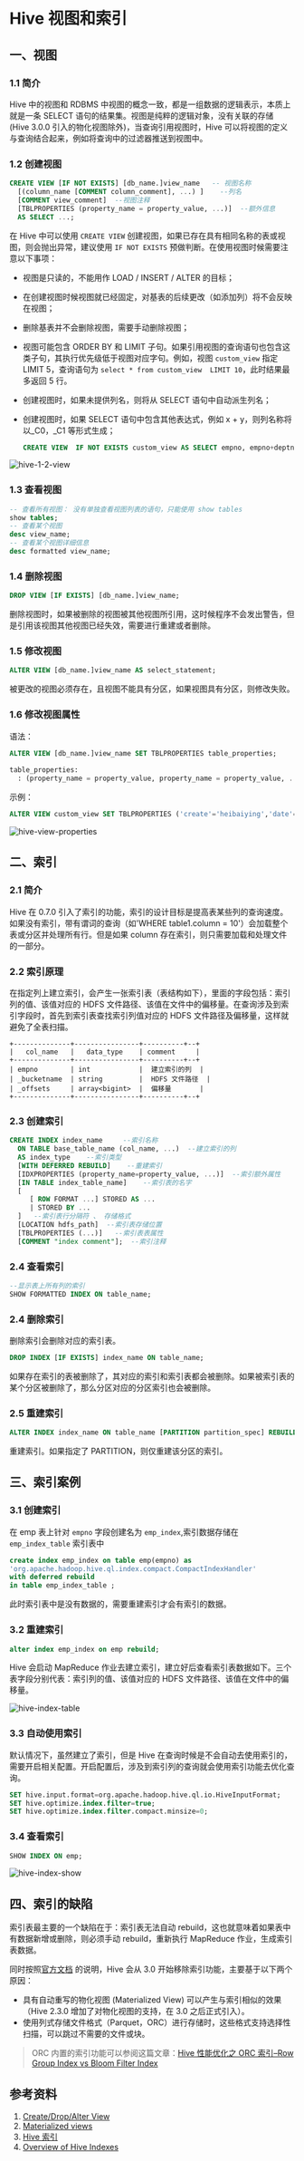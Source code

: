 # Hive 视图和索引


## 一、视图

### 1.1 简介

Hive 中的视图和 RDBMS 中视图的概念一致，都是一组数据的逻辑表示，本质上就是一条 SELECT 语句的结果集。视图是纯粹的逻辑对象，没有关联的存储 (Hive 3.0.0 引入的物化视图除外)，当查询引用视图时，Hive 可以将视图的定义与查询结合起来，例如将查询中的过滤器推送到视图中。

### 1.2 创建视图

```sql
CREATE VIEW [IF NOT EXISTS] [db_name.]view_name   -- 视图名称
  [(column_name [COMMENT column_comment], ...) ]    --列名
  [COMMENT view_comment]  --视图注释
  [TBLPROPERTIES (property_name = property_value, ...)]  --额外信息
  AS SELECT ...;
```

在 Hive 中可以使用 `CREATE VIEW` 创建视图，如果已存在具有相同名称的表或视图，则会抛出异常，建议使用 `IF NOT EXISTS` 预做判断。在使用视图时候需要注意以下事项：

- 视图是只读的，不能用作 LOAD / INSERT / ALTER 的目标；

- 在创建视图时候视图就已经固定，对基表的后续更改（如添加列）将不会反映在视图；

- 删除基表并不会删除视图，需要手动删除视图；

- 视图可能包含 ORDER BY 和 LIMIT 子句。如果引用视图的查询语句也包含这类子句，其执行优先级低于视图对应字句。例如，视图 `custom_view` 指定 LIMIT 5，查询语句为 `select * from custom_view  LIMIT 10`，此时结果最多返回 5 行。

- 创建视图时，如果未提供列名，则将从 SELECT 语句中自动派生列名；

- 创建视图时，如果 SELECT 语句中包含其他表达式，例如 x + y，则列名称将以\_C0，\_C1 等形式生成；

  ```sql
  CREATE VIEW  IF NOT EXISTS custom_view AS SELECT empno, empno+deptno , 1+2 FROM emp;
  ```

  <!-- <div align="center"> <img  src="https://gitee.com/heibaiying/BigData-Notes/raw/master/pictures/hive-1-2-view.png"/> </div> -->
![hive-1-2-view](/BigData-Notes/pictures/hive-1-2-view.png)



### 1.3 查看视图

```sql
-- 查看所有视图： 没有单独查看视图列表的语句，只能使用 show tables
show tables;
-- 查看某个视图
desc view_name;
-- 查看某个视图详细信息
desc formatted view_name;
```



### 1.4 删除视图

```sql
DROP VIEW [IF EXISTS] [db_name.]view_name;
```

删除视图时，如果被删除的视图被其他视图所引用，这时候程序不会发出警告，但是引用该视图其他视图已经失效，需要进行重建或者删除。



### 1.5 修改视图

```sql
ALTER VIEW [db_name.]view_name AS select_statement;
```

 被更改的视图必须存在，且视图不能具有分区，如果视图具有分区，则修改失败。  



### 1.6 修改视图属性

语法：

```sql
ALTER VIEW [db_name.]view_name SET TBLPROPERTIES table_properties;
 
table_properties:
  : (property_name = property_value, property_name = property_value, ...)
```

示例：

```sql
ALTER VIEW custom_view SET TBLPROPERTIES ('create'='heibaiying','date'='2019-05-05');
```

<!-- <div align="center"> <img width="600px" src="https://gitee.com/heibaiying/BigData-Notes/raw/master/pictures/hive-view-properties.png"/> </div> -->
![hive-view-properties](/BigData-Notes/pictures/hive-view-properties.png)





## 二、索引

### 2.1 简介

Hive 在 0.7.0 引入了索引的功能，索引的设计目标是提高表某些列的查询速度。如果没有索引，带有谓词的查询（如'WHERE table1.column = 10'）会加载整个表或分区并处理所有行。但是如果 column 存在索引，则只需要加载和处理文件的一部分。

### 2.2 索引原理

在指定列上建立索引，会产生一张索引表（表结构如下），里面的字段包括：索引列的值、该值对应的 HDFS 文件路径、该值在文件中的偏移量。在查询涉及到索引字段时，首先到索引表查找索引列值对应的 HDFS 文件路径及偏移量，这样就避免了全表扫描。

```properties
+--------------+----------------+----------+--+
|   col_name   |   data_type    | comment     |
+--------------+----------------+----------+--+
| empno        | int            |  建立索引的列  |   
| _bucketname  | string         |  HDFS 文件路径  |
| _offsets     | array<bigint>  |  偏移量       |
+--------------+----------------+----------+--+
```

### 2.3 创建索引

```sql
CREATE INDEX index_name     --索引名称
  ON TABLE base_table_name (col_name, ...)  --建立索引的列
  AS index_type    --索引类型
  [WITH DEFERRED REBUILD]    --重建索引
  [IDXPROPERTIES (property_name=property_value, ...)]  --索引额外属性
  [IN TABLE index_table_name]    --索引表的名字
  [
     [ ROW FORMAT ...] STORED AS ...  
     | STORED BY ...
  ]   --索引表行分隔符 、 存储格式
  [LOCATION hdfs_path]  --索引表存储位置
  [TBLPROPERTIES (...)]   --索引表表属性
  [COMMENT "index comment"];  --索引注释
```

### 2.4 查看索引

```sql
--显示表上所有列的索引
SHOW FORMATTED INDEX ON table_name;
```

### 2.4 删除索引

删除索引会删除对应的索引表。

```sql
DROP INDEX [IF EXISTS] index_name ON table_name;
```

如果存在索引的表被删除了，其对应的索引和索引表都会被删除。如果被索引表的某个分区被删除了，那么分区对应的分区索引也会被删除。

### 2.5 重建索引

```sql
ALTER INDEX index_name ON table_name [PARTITION partition_spec] REBUILD;
```

重建索引。如果指定了 PARTITION，则仅重建该分区的索引。



## 三、索引案例

### 3.1 创建索引

在 emp 表上针对 `empno` 字段创建名为 `emp_index`,索引数据存储在 `emp_index_table` 索引表中

```sql
create index emp_index on table emp(empno) as  
'org.apache.hadoop.hive.ql.index.compact.CompactIndexHandler' 
with deferred rebuild 
in table emp_index_table ;
```

此时索引表中是没有数据的，需要重建索引才会有索引的数据。

### 3.2 重建索引

```sql
alter index emp_index on emp rebuild; 
```

Hive 会启动 MapReduce 作业去建立索引，建立好后查看索引表数据如下。三个表字段分别代表：索引列的值、该值对应的 HDFS 文件路径、该值在文件中的偏移量。

<!-- <div align="center"> <img width="700px" src="https://gitee.com/heibaiying/BigData-Notes/raw/master/pictures/hive-index-table.png"/> </div> -->
![hive-index-table](/BigData-Notes/pictures/hive-index-table.png)

### 3.3 自动使用索引

默认情况下，虽然建立了索引，但是 Hive 在查询时候是不会自动去使用索引的，需要开启相关配置。开启配置后，涉及到索引列的查询就会使用索引功能去优化查询。

```sql
SET hive.input.format=org.apache.hadoop.hive.ql.io.HiveInputFormat;
SET hive.optimize.index.filter=true;
SET hive.optimize.index.filter.compact.minsize=0;
```

### 3.4 查看索引

```sql
SHOW INDEX ON emp;
```

<!-- <div align="center"> <img  src="https://gitee.com/heibaiying/BigData-Notes/raw/master/pictures/hive-index-show.png"/> </div> -->
![hive-index-show](/BigData-Notes/pictures/hive-index-show.png)





## 四、索引的缺陷

索引表最主要的一个缺陷在于：索引表无法自动 rebuild，这也就意味着如果表中有数据新增或删除，则必须手动 rebuild，重新执行 MapReduce 作业，生成索引表数据。

同时按照[官方文档](https://cwiki.apache.org/confluence/display/Hive/LanguageManual+Indexing) 的说明，Hive 会从 3.0 开始移除索引功能，主要基于以下两个原因：

- 具有自动重写的物化视图 (Materialized View) 可以产生与索引相似的效果（Hive 2.3.0 增加了对物化视图的支持，在 3.0 之后正式引入）。
- 使用列式存储文件格式（Parquet，ORC）进行存储时，这些格式支持选择性扫描，可以跳过不需要的文件或块。

> ORC 内置的索引功能可以参阅这篇文章：[Hive 性能优化之 ORC 索引–Row Group Index vs Bloom Filter Index](http://lxw1234.com/archives/2016/04/632.htm)





## 参考资料

1. [Create/Drop/Alter View](https://cwiki.apache.org/confluence/display/Hive/LanguageManual+DDL#LanguageManualDDL-Create/Drop/AlterView)
2. [Materialized views](https://cwiki.apache.org/confluence/display/Hive/Materialized+views)
3. [Hive 索引](http://lxw1234.com/archives/2015/05/207.htm)
4. [Overview of Hive Indexes](https://cwiki.apache.org/confluence/display/Hive/LanguageManual+Indexing)

